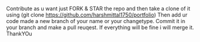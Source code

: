 Contribute as u want just FORK & STAR  the repo and then take a clone of it using (git clone https://github.com/harshmittal1750/portfolio)
Then add ur code made a new branch of your name or your changetype.
Commit it in your branch and make a pull reuqest.
If everything will be fine i will merge it.
ThankYOu

